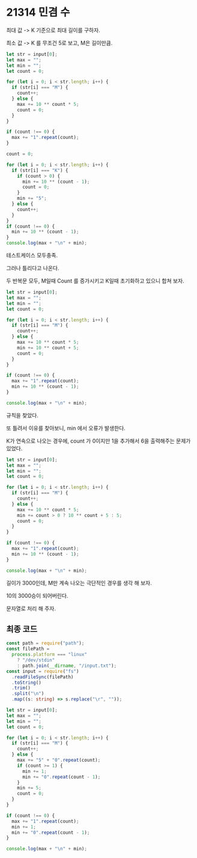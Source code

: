 # 21314 민겸 수

최대 값 -> K 기준으로 최대 길이를 구하자.

최소 값 -> K 를 무조건 5로 보고, M은 길이만큼.

```typescript
let str = input[0];
let max = "";
let min = "";
let count = 0;

for (let i = 0; i < str.length; i++) {
  if (str[i] === "M") {
    count++;
  } else {
    max += 10 ** count * 5;
    count = 0;
  }
}

if (count !== 0) {
  max += "1".repeat(count);
}

count = 0;

for (let i = 0; i < str.length; i++) {
  if (str[i] === "K") {
    if (count > 0) {
      min += 10 ** (count - 1);
      count = 0;
    }
    min += "5";
  } else {
    count++;
  }
}
if (count !== 0) {
  min += 10 ** (count - 1);
}
console.log(max + "\n" + min);
```

테스트케이스 모두충족.

그러나 틀리다고 나온다.

두 반복문 모두, M일때 Count 를 증가시키고 K일때 초기화하고 있으니 합쳐 보자.

```typescript
let str = input[0];
let max = "";
let min = "";
let count = 0;

for (let i = 0; i < str.length; i++) {
  if (str[i] === "M") {
    count++;
  } else {
    max += 10 ** count * 5;
    min += 10 ** count + 5;
    count = 0;
  }
}

if (count !== 0) {
  max += "1".repeat(count);
  min += 10 ** (count - 1);
}

console.log(max + "\n" + min);
```

규칙을 찾았다.

또 틀려서 이유를 찾아보니, min 에서 오류가 발생한다.

K가 연속으로 나오는 경우에, count 가 0이지만 1을 추가해서 6을 출력해주는 문제가 있었다.

```typescript
let str = input[0];
let max = "";
let min = "";
let count = 0;

for (let i = 0; i < str.length; i++) {
  if (str[i] === "M") {
    count++;
  } else {
    max += 10 ** count * 5;
    min += count > 0 ? 10 ** count + 5 : 5;
    count = 0;
  }
}

if (count !== 0) {
  max += "1".repeat(count);
  min += 10 ** (count - 1);
}

console.log(max + "\n" + min);
```

길이가 3000인데, M만 계속 나오는 극단적인 경우를 생각 해 보자.

10의 3000승이 되어버린다.

문자열로 처리 해 주자.

## 최종 코드

```typescript
const path = require("path");
const filePath =
  process.platform === "linux"
    ? "/dev/stdin"
    : path.join(__dirname, "/input.txt");
const input = require("fs")
  .readFileSync(filePath)
  .toString()
  .trim()
  .split("\n")
  .map((s: string) => s.replace("\r", ""));

let str = input[0];
let max = "";
let min = "";
let count = 0;

for (let i = 0; i < str.length; i++) {
  if (str[i] === "M") {
    count++;
  } else {
    max += "5" + "0".repeat(count);
    if (count >= 1) {
      min += 1;
      min += "0".repeat(count - 1);
    }
    min += 5;
    count = 0;
  }
}

if (count !== 0) {
  max += "1".repeat(count);
  min += 1;
  min += "0".repeat(count - 1);
}

console.log(max + "\n" + min);
```
